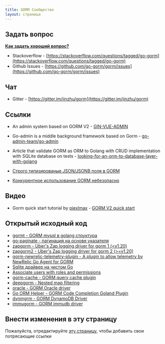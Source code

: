 ```yaml
---
title: GORM Сообщество
layout: страница
---
```


## Задать вопрос

**[Как задать хороший вопрос?](https://stackoverflow.com/help/how-to-ask)**

* Stackoverflow - [https://stackoverflow.com/questions/tagged/go-gorm](https://stackoverflow.com/questions/tagged/go-gorm)
* Github Issues - [https://github.com/go-gorm/gorm/issues](https://github.com/go-gorm/gorm/issues)

## Чат

* Gitter - [https://gitter.im/jinzhu/gorm](https://gitter.im/jinzhu/gorm)

## Ссылки

* An admin system based on GORM V2 - [GIN-VUE-ADMIN](https://github.com/flipped-aurora/gin-vue-admin)

* Go-admin is a middle background framework based on Gorm  - [go-admin-team/go-admin](https://github.com/go-admin-team/go-admin)

* Article that validate GORM as ORM to Golang with CRUD implementation with SQLite database on tests - [looking-for-an-orm-to-database-layer-with-golang](https://medium.com/@rafaelholanda90/continuing-looking-for-an-orm-to-database-layer-with-golang-7fee0316a989)

* [Строго типизированые JSON/JSONB поля в GORM](https://www.terminateandstayresident.com/2022-07-13/orm-json)

* [Конкурентное использование GORM небезопасно](https://zhuanlan.zhihu.com/p/556065676)

## Видео

* Gorm quick start tutorial by [piexlmax](https://github.com/piexlmax) - [GORM V2 quick start](https://www.bilibili.com/video/BV1E64y1472a#reply5032293079)

## Открытый исходный код

* [gormt - GORM mysql в golang структура](https://github.com/xxjwxc/gormt)
* [go-paginate - пагинация на основе указателя](https://github.com/raphaelvigee/go-paginate)
* [zapgorm - Uber's Zap logging driver for gorm 1 (<v1.20)](https://github.com/moul/zapgorm)
* [zapgorm2 - Uber's Zap logging driver for gorm 2 (>=v1.20)](https://github.com/moul/zapgorm2)
* [gorm-newrelic-telemetry-plugin - A plugin to allow telemetry by NewRelic Go Agent for GORM](https://github.com/rafaelhl/gorm-newrelic-telemetry-plugin)
* [Sqlite драйвер на чистом Go](https://github.com/glebarez/sqlite)
* [Associate users with roles and permissions](https://github.com/Permify/permify-gorm)
* [gorm-cache - GORM query cache plugin](https://github.com/liyuan1125/gorm-cache)
* [deepgorm - Nested map filtering](https://github.com/survivorbat/gorm-deep-filtering)
* [oracle - GORM Oracle driver](https://github.com/CengSin/oracle)
* [Go ORM Helper - GORM Code Completion Goland Plugin](https://github.com/maiqingqiang/go-orm-helper)
* [dynmgrm - GORM DynamoDB Driver](https://github.com/miyamo2/dynmgrm)
* [immugorm - GORM immudb driver](https://github.com/codenotary/immugorm)

## <span id="contribute">Внести изменения в эту страницу</span>

Пожалуйста, отредактируйте [эту страницу](https://github.com/go-gorm/gorm.io/edit/master/pages/community.md), чтобы добавить свои потрясающие ссылки
